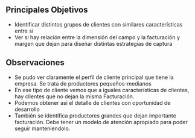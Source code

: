 
## Principales Objetivos 

- Identificar distintos grupos de clientes con similares características entre sí
- Ver si hay relación entre la dimensión del campo y la facturación y margen que dejan para diseñar distintas estrategias de captura 


## Observaciones

- Se pudo ver claramente el perfil de cliente principal que tiene la empresa. Se trata de productores pequeños-medianos
- En ese tipo de cliente vemos que a iguales características de clientes, hay clientes que no dejan la misma Facturación.
- Podemos obtener así el detalle de clientes con oportunidad de desarrollo
- También se identifica productores grandes que dejan importante facturación. Debe tener un modelo de atención apropiado para poder seguir manteniendolo.
  
  

